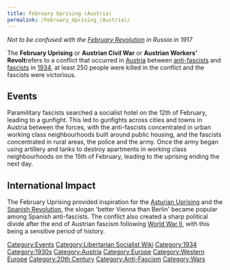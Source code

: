 ```yaml
---
title: February Uprising (Austria)
permalink: /February_Uprising_(Austria)/
---
```


*Not to be confused with the [February
Revolution](February_Revolution_(Russia) "wikilink") in Russia in 1917*

The **February Uprising** or **Austrian Civil War** or **Austrian
Workers' Revolt**refers to a conflict that occurred in
[Austria](Austria "wikilink") between
[anti-fascists](Anti-Fascism "wikilink") and
[fascists](Fascism "wikilink") in
[1934](Timeline_of_Libertarian_Socialism_in_Western_Europe "wikilink"),
at least 250 people were killed in the conflict and the fascists were
victorious.

## Events

Paramilitary fascists searched a socialist hotel on the 12th of
February, leading to a gunfight. This led to gunfights across cities and
towns in Austria between the forces, with the anti-fascists concentrated
in urban working class neighbourhoods built around public housing, and
the fascists concentrated in rural areas, the police and the army. Once
the army began using artillery and tanks to destroy apartments in
working class neighbourhoods on the 15th of February, leading to the
uprising ending the next day.

## International Impact

The February Uprising provided inspiration for the [Asturian
Uprising](Asturian_Uprising_(1934) "wikilink") and the [Spanish
Revolution](Spanish_Revolution "wikilink"), the slogan 'better Vienna
than Berlin' became popular among Spanish anti-fascists. The conflict
also created a sharp political divide after the end of Austrian fascism
following [World War II](World_War_II "wikilink"), with this being a
sensitive period of history.

[Category:Events](Category:Events "wikilink") [Category:Libertarian
Socialist Wiki](Category:Libertarian_Socialist_Wiki "wikilink")
[Category:1934](Category:1934 "wikilink")
[Category:1930s](Category:1930s "wikilink")
[Category:Austria](Category:Austria "wikilink")
[Category:Europe](Category:Europe "wikilink") [Category:Western
Europe](Category:Western_Europe "wikilink") [Category:20th
Century](Category:20th_Century "wikilink")
[Category:Anti-Fascism](Category:Anti-Fascism "wikilink")
[Category:Wars](Category:Wars "wikilink")